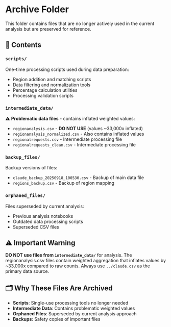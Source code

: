 # Archive Folder

This folder contains files that are no longer actively used in the current analysis but are preserved for reference.

## 📁 Contents

### `scripts/`
One-time processing scripts used during data preparation:
- Region addition and matching scripts
- Data filtering and normalization tools
- Percentage calculation utilities
- Processing validation scripts

### `intermediate_data/`
⚠️ **Problematic data files** - contains inflated weighted values:
- `regionanalysis.csv` - **DO NOT USE** (values ~33,000x inflated)
- `regionanalysis_normalized.csv` - Also contains inflated values
- `regionalrequests.csv` - Intermediate processing file
- `regionalrequests_clean.csv` - Intermediate processing file

### `backup_files/`
Backup versions of files:
- `claude_backup_20250918_100530.csv` - Backup of main data file
- `regions_backup.csv` - Backup of region mapping

### `orphaned_files/`
Files superseded by current analysis:
- Previous analysis notebooks
- Outdated data processing scripts
- Superseded CSV files

## ⚠️ Important Warning

**DO NOT use files from `intermediate_data/`** for analysis. The regionanalysis.csv files contain weighted aggregation that inflates values by ~33,000x compared to raw counts. Always use `../claude.csv` as the primary data source.

## 🗂️ Why These Files Are Archived

- **Scripts**: Single-use processing tools no longer needed
- **Intermediate Data**: Contains problematic weighted values
- **Orphaned Files**: Superseded by current analysis approach
- **Backups**: Safety copies of important files